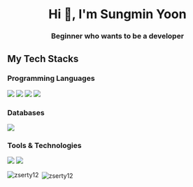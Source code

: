<h1 align="center">Hi 👋, I'm Sungmin Yoon</h1>
<h3 align="center">Beginner who wants to be a developer</h3>


<p align="left">
</p>

## My Tech Stacks

### Programming Languages
<p align="left">
  <img src="https://img.shields.io/badge/-C-A8B9CC?style=flat-square&logo=c&logoColor=white" />
  <img src="https://img.shields.io/badge/-C++-00599C?style=flat-square&logo=c%2B%2B&logoColor=white" />
  <img src="https://img.shields.io/badge/-Python-3776AB?style=flat-square&logo=python&logoColor=white" />
  <img src="https://img.shields.io/badge/-Verilog-11AA00?style=flat-square&logo=verilog&logoColor=white" />
</p>

### Databases
<p align="left">
  <img src="https://img.shields.io/badge/-MySQL-4479A1?style=flat-square&logo=mysql&logoColor=white" />
</p>

### Tools & Technologies
<p align="left">
  <img src="https://img.shields.io/badge/-Git-F05032?style=flat-square&logo=git&logoColor=white" />
  <img src="https://img.shields.io/badge/-Linux-FCC624?style=flat-square&logo=linux&logoColor=black" />
</p>


<p><img align="left" src="https://github-readme-stats.vercel.app/api/top-langs?username=zserty12&show_icons=true&locale=en&layout=compact" alt="zserty12" /></p>

<p>&nbsp;<img align="center" src="https://github-readme-stats.vercel.app/api?username=zserty12&show_icons=true&locale=en" alt="zserty12" /></p>
